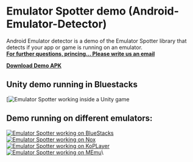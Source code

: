# Emulator Spotter demo (Android-Emulator-Detector)
Android Emulator detector is a demo of the Emulator Spotter library that detects if your app or game is running on an emulator.\
[**For further questions, princing... Please write us an email**](emulator_spotter@protonmail.com)

[**Download Demo APK**](https://github.com/felHR85/Android-Emulator-Detector/releases/download/1.3/app-release.apk)

Unity demo running in Bluestacks
------------------------------------
[![Emulator Spotter working inside a Unity game](https://youtu.be/Mrhs1XUM8-k)

Demo running on different emulators:
------------------------------------
[![Emulator Spotter working on BlueStacks](https://img.youtube.com/vi/q91CJHApy_c/0.jpg)](https://youtu.be/q91CJHApy_c)\
[![Emulator Spotter working on Nox](https://img.youtube.com/vi/KH6WKVlM0tw/0.jpg)](https://youtu.be/KH6WKVlM0tw)\
[![Emulator Spotter working on KoPLayer](https://img.youtube.com/vi/0uy8dCvYeX4/0.jpg)](https://youtu.be/0uy8dCvYeX4)\
[![Emulator Spotter working on MEmu](https://img.youtube.com/vi/gzkCB-dNifA/0.jpg)](https://youtu.be/gzkCB-dNifA)\
